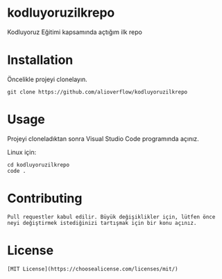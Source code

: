# kodluyoruzilkrepo
Kodluyoruz Eğitimi kapsamında açtığım ilk repo


# Installation
Öncelikle projeyi clonelayın.
```
git clone https://github.com/alioverflow/kodluyoruzilkrepo

```

# Usage
Projeyi cloneladıktan sonra Visual Studio Code programında açınız.

Linux için:
```
cd kodluyoruzilkrepo
code .
```

# Contributing
```
Pull requestler kabul edilir. Büyük değişiklikler için, lütfen önce neyi değiştirmek istediğinizi tartışmak için bir konu açınız.
```

# License
```
[MIT License](https://choosealicense.com/licenses/mit/)
```

